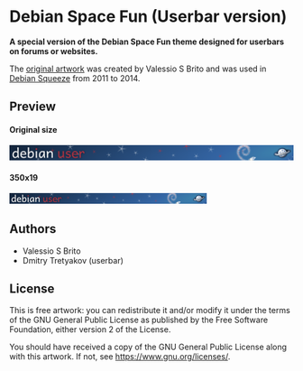 # Debian Space Fun (Userbar version)
**A special version of the Debian Space Fun theme designed for userbars on forums or websites.**

The [original artwork](https://wiki.debian.org/DebianArt/Themes/SpaceFun) was created by Valessio S Brito and was used in [Debian Squeeze](https://www.debian.org/releases/squeeze/) from 2011 to 2014.

## Preview
#### **Original size**
<img src="https://raw.githubusercontent.com/tinelix/debian-spacefun-userbar/refs/heads/main/png/original/spacefun-userbar.png"/>

#### **350x19**
<img src="https://raw.githubusercontent.com/tinelix/debian-spacefun-userbar/refs/heads/main/png/350x19/spacefun-userbar.png" width="350" height="19"/>

## Authors
* Valessio S Brito
* Dmitry Tretyakov (userbar)

## License
This is free artwork: you can redistribute it and/or modify it under the terms of the GNU General Public License as published by the Free Software Foundation, either version 2 of the License.

You should have received a copy of the GNU General Public License along with this artwork. If not, see https://www.gnu.org/licenses/.

